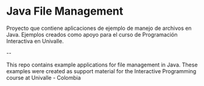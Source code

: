# Java File Management

Proyecto que contiene aplicaciones de ejemplo de manejo de archivos en Java. Ejemplos creados como apoyo para el curso de Programación Interactiva en Univalle.

--

This repo contains example applications for file management in Java. These examples were created as support material for the Interactive Programming course at Univalle - Colombia
